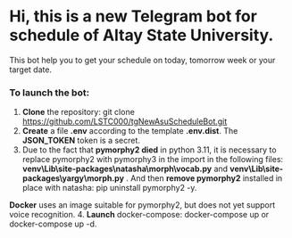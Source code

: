 # Hi, this is a new Telegram bot for schedule of Altay State University.

This bot help you to get your schedule on today, tomorrow week or your target date.

### To launch the bot:
1. __Clone__ the repository: git clone https://github.com/LSTC000/tgNewAsuScheduleBot.git
2. __Create__ a file __.env__ according to the template __.env.dist__. 
The __JSON_TOKEN__ token is a secret.
3. Due to the fact that __pymorphy2 died__ in python 3.11, it is necessary to replace pymorphy2 with pymorphy3 in the import in the following files: __venv\Lib\site-packages\natasha\morph\vocab.py__ and __venv\Lib\site-packages\yargy\morph.py__ . And then __remove pymorphy2__ installed in place with natasha: pip uninstall pymorphy2 -y.

__Docker__ uses an image suitable for pymorphy2, but does not yet support voice recognition.
4. __Launch__ docker-compose: docker-compose up or docker-compose up -d.
